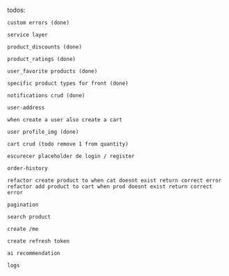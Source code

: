 todos:
    
    custom errors (done)
    
    service layer

    product_discounts (done)
   
    product_ratings (done)
    
    user_favorite products (done)
    
    specific product types for front (done)

    notifications crud (done)
    
    user-address 

    when create a user also create a cart    

    user profile_img (done) 
    
    cart crud (todo remove 1 from quantity)

    escurecer placeholder de login / register

    order-history 

    refactor create product to when cat doesnt exist return correct error
    refactor add product to cart when prod doesnt exist return correct error

    pagination

    search product

    create /me

    create refresh token

    ai recommendation

    logs
